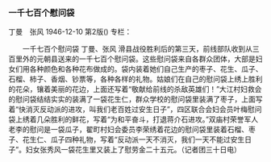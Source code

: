 ### 一千七百个慰问袋
丁曼　张风
1946-12-10
第2版()
专栏：

　　一千七百个慰问袋
    丁曼、张风
    滑县战役胜利后的第三天，前线部队收到从三百里外的元朝县送来的一千七百个慰问袋。这些慰问袋来自各群众团体，大部是妇女们用各种颜色和各种花布做成的。袋内装着她们自己生产的枣子、花生、瓜子、石榴、柿子、香烟、钞票等，各种各样的礼物。姑娘们在自己的慰问袋上绣上胜利的花朵，镶着美丽的花边，上面还写着“敬献给前线的杀敌英雄们！”大江村妇救会的慰问袋结结实实的装满了一袋花生仁，群众学校的慰问袋里装满了枣子，上面写着“快消灭反动派的进攻，叫我们老百姓过安生日子”，四区联合会妇会员叶梅慰问袋上绣着几朵胜利的鲜花，写着“为和平奋斗，打退蒋介石进攻。”双庙村荣誉军人老李的慰问是一袋瓜子，翟町村妇会委员李荣绣着花边的慰问袋里装着石榴、枣子、花生仁、瓜子四种礼物，写着“反动派一天不消灭，我们一天不能过安生日子”。妇女张秀风一袋花生里又装上了慰劳金二十五元。（记者团三十日电）
